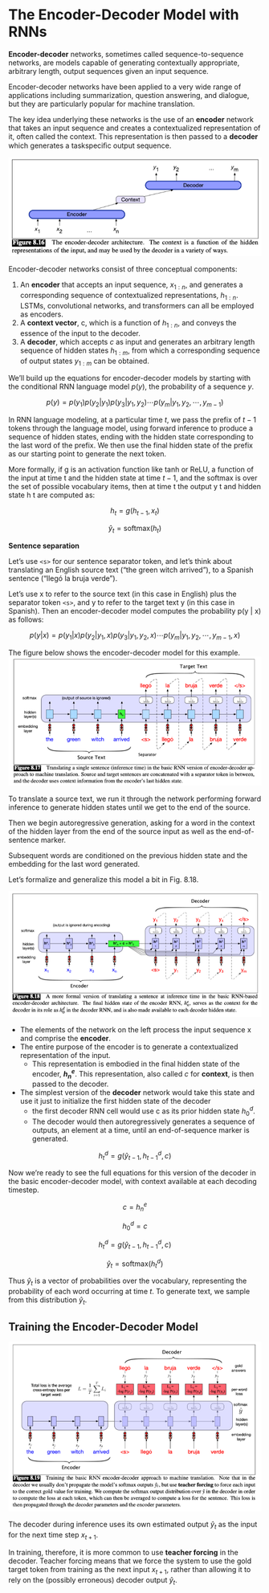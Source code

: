 # The Encoder-Decoder Model with RNNs

**Encoder-decoder** networks, sometimes called sequence-to-sequence networks, are models capable of generating contextually appropriate, arbitrary length, output sequences given an input sequence.

Encoder-decoder networks have been applied to a very wide range of applications including summarization, question answering, and dialogue, but they are particularly popular for machine translation.

The key idea underlying these networks is the use of an **encoder** network that takes an input sequence and creates a contextualized representation of it, often called the context. This representation is then passed to a **decoder** which generates a taskspeciﬁc output sequence.

![Encoder-Decoder Model](./images/11-encoder-decoder.png)

Encoder-decoder networks consist of three conceptual components:
1. An **encoder** that accepts an input sequence, $x_{1:n}$, and generates a corresponding sequence of contextualized representations, $h_{1:n}$. LSTMs, convolutional networks, and transformers can all be employed as encoders.
2. A **context vector**, c, which is a function of $h_{1:n}$, and conveys the essence of the input to the decoder.
3. A **decoder**, which accepts $c$ as input and generates an arbitrary length sequence of hidden states $h_{1:m}$, from which a corresponding sequence of output states $y_{1:m}$ can be obtained.

We’ll build up the equations for encoder-decoder models by starting with the conditional RNN language model $p(y)$, the probability of a sequence $y$.

$$ p(y) = p(y_1)p(y_2|y_1)p(y_3|y_1,y_2) \cdots p(y_m|y_1,y_2,\cdots,y_{m-1}) $$

In RNN language modeling, at a particular time $t$, we pass the prefix of $t − 1$ tokens through the language model, using forward inference to produce a sequence of hidden states, ending with the hidden state corresponding to the last word of the prefix. We then use the final hidden state of the prefix as our starting point to generate the next token.

More formally, if g is an activation function like tanh or ReLU, a function of the input at time t and the hidden state at time $t − 1$, and the softmax is over the set of possible vocabulary items, then at time t the output y t and hidden state h t are computed as:

$$ h_t = g( h_{t-1}, x_t) $$

$$ \hat{y}_t = \text{softmax}(h_t) $$

**Sentence separation**

Let’s use `<s>` for our sentence separator token, and let’s think about translating an English source text (“the green witch arrived”), to a Spanish sentence (“llegó la bruja verde”).

Let’s use x to refer to the source text (in this case in English) plus the separator token `<s>`, and y to refer to the target text y (in this case in Spanish). Then an encoder-decoder model computes the probability p(y | x) as follows:

$$ p(y|x) = p(y_1|x)p(y_2|y_1,x)p(y_3|y_1,y_2,x) \cdots p(y_m|y_1,y_2,\cdots,y_{m-1},x) $$

The figure below shows the encoder-decoder model for this example.
![Encoder-Decoder Model](./images/12-translation.png)

To translate a source text, we run it through the network performing forward inference to generate hidden states until we get to the end of the source.

Then we begin autoregressive generation, asking for a word in the context of the hidden layer from the end of the source input as well as the end-of-sentence marker.

Subsequent words are conditioned on the previous hidden state and the embedding for the last word generated.

Let’s formalize and generalize this model a bit in Fig. 8.18.

![Encoder-Decoder Model](./images/13-formal-translation.png)

- The elements of the network on the left process the input sequence x and comprise the **encoder**.
- The entire purpose of the encoder is to generate a contextualized representation of the input. 
  - This representation is embodied in the final hidden state of the encoder, **$h_{n}^e$**. This representation, also called $c$ for **context**, is then passed to the decoder.
- The simplest version of the **decoder** network would take this state and use it just to initialize the first hidden state of the decoder
  - the first decoder RNN cell would use c as its prior hidden state $h_0^d$.
  - The decoder would then autoregressively generates a sequence of outputs, an element at a time, until an end-of-sequence marker is generated.

$$ h_t^d = g(\hat{y}_{t-1}, h_{t-1}^d, c) $$

Now we’re ready to see the full equations for this version of the decoder in the basic encoder-decoder model, with context available at each decoding timestep.

$$ c = h_n^e $$

$$ h_0^d = c $$

$$ h_t^d = g(\hat{y}_{t-1}, h_{t-1}^d, c) $$

$$ \hat{y}_t = \text{softmax}(h_t^d) $$

Thus $\hat{y}_t$ is a vector of probabilities over the vocabulary, representing the probability of each word occurring at time $t$. To generate text, we sample from this distribution $\hat{y}_t$.

## Training the Encoder-Decoder Model


![Encoder-Decoder Model](./images/14-final.png)

The decoder during inference uses its own estimated output $\hat{y}_t$ as the input for the next time step $x_{t+1}$.

In training, therefore, it is more common to use **teacher forcing** in the decoder. Teacher forcing means that we force the system to use the gold target token from training as the next input $x_{t+1}$, rather than allowing it to rely on the (possibly erroneous) decoder output $\hat{y}_t$.

